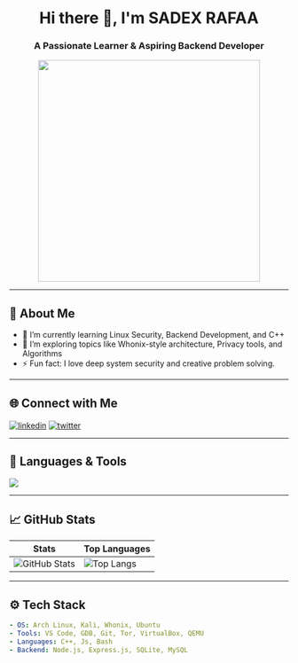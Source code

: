 <h1 align="center">Hi there 👋, I'm SADEX RAFAA </h1>
<h3 align="center">A Passionate Learner & Aspiring Backend Developer</h3>

<p align="center">
  <img src="https://media.giphy.com/media/qgQUggAC3Pfv687qPC/giphy.gif" width="400" />
</p>

---

## 🧠 About Me

- 🔭 I’m currently learning Linux Security, Backend Development, and C++
- 🌱 I’m exploring topics like Whonix-style architecture, Privacy tools, and Algorithms
- ⚡ Fun fact: I love deep system security and creative problem solving.

---

## 🌐 Connect with Me

<p align="left">
  <a href="https://linkedin.com/in/your-profile" target="blank"><img align="center" src="https://img.shields.io/badge/LinkedIn-blue?style=flat-square&logo=linkedin" alt="linkedin" /></a>
  <a href="https://twitter.com/yourhandle" target="blank"><img align="center" src="https://img.shields.io/badge/Twitter-blue?style=flat-square&logo=twitter" alt="twitter" /></a>
</p>

---

## 🧰 Languages & Tools

<p>
  <img src="https://skillicons.dev/icons?i=cpp,bash,linux,git,vscode,html,js,nodejs,mysql,netlify" />
</p>

---

## 📈 GitHub Stats

| Stats | Top Languages |
|-------|----------------|
| ![GitHub Stats](https://github-readme-stats.vercel.app/api?username=yourusername&show_icons=true&theme=tokyonight) | ![Top Langs](https://github-readme-stats.vercel.app/api/top-langs/?username=yourusername&layout=compact&theme=tokyonight) |

---

## ⚙️ Tech Stack

````yaml
- OS: Arch Linux, Kali, Whonix, Ubuntu
- Tools: VS Code, GDB, Git, Tor, VirtualBox, QEMU
- Languages: C++, Js, Bash
- Backend: Node.js, Express.js, SQLite, MySQL
````
